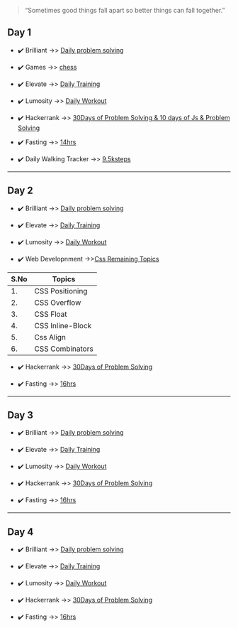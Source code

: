 >“Sometimes good things fall apart so better things can fall together.”

## Day 1 ##

- ✔️ Brilliant ->> [Daily problem solving](https://github.com/jeyasri-001/My_Progress/blob/main/materials/Proof_images/Brilliant/WhatsApp%20Image%202021-01-01%20at%207.18.12%20PM.jpeg)
 
- ✔️ Games ->> [chess](https://github.com/jeyasri-001/My_Progress/blob/main/materials/Proof_images/Chess/Screenshot%20(271).png)

- ✔️ Elevate ->> [Daily Training](https://github.com/jeyasri-001/My_Progress/blob/main/materials/Proof_images/Elevate/WhatsApp%20Image%202021-01-01%20at%207.18.12%20PM(1).jpeg)

- ✔️ Lumosity ->> [Daily Workout](https://github.com/jeyasri-001/My_Progress/blob/main/materials/Proof_images/Lumosity/WhatsApp%20Image%202021-01-01%20at%207.18.12%20PM(2).jpeg)

- ✔️ Hackerrank ->> [30Days of Problem Solving & 10 days of Js & Problem Solving](https://github.com/jeyasri-001/My_Progress/blob/main/materials/Proof_images/Hackerrank/Screenshot%20(273).png)

- ✔️ Fasting ->> [14hrs](https://github.com/jeyasri-001/My_Progress/blob/main/materials/Proof_images/fasting%20app/WhatsApp%20Image%202021-01-01%20at%207.18.12%20PM(3).jpeg)

- ✔️ Daily Walking Tracker ->> [9.5ksteps](https://github.com/jeyasri-001/My_Progress/blob/main/materials/Proof_images/Step_Tracker/WhatsApp%20Image%202021-01-01%20at%207.20.12%20PM.jpeg)

***

## Day 2 ##

- ✔️ Brilliant ->> [Daily problem solving](https://github.com/jeyasri-001/My_Progress/blob/main/materials/Proof_images/Brilliant/WhatsApp%20Image%202021-01-02%20at%209.23.55%20PM(3).jpeg)

- ✔️ Elevate ->> [Daily Training](https://github.com/jeyasri-001/My_Progress/blob/main/materials/Proof_images/Elevate/WhatsApp%20Image%202021-01-02%20at%209.23.55%20PM(1).jpeg)

- ✔️ Lumosity ->> [Daily Workout](https://github.com/jeyasri-001/My_Progress/blob/main/materials/Proof_images/Lumosity/WhatsApp%20Image%202021-01-02%20at%209.23.55%20PM.jpeg)


- ✔️ Web Developnment ->>[Css Remaining Topics](https://www.w3schools.com/css/css_positioning.asp)

| S.No | Topics            |
 | ---  | -------------     |
 | 1.   | CSS Positioning   | 
 | 2.   | CSS Overflow      |
 | 3.   | CSS Float         |
 | 4.   | CSS Inline-Block  |
 | 5.   | Css Align         |
 | 6.   | CSS Combinators   |

- ✔️ Hackerrank ->> [30Days of Problem Solving](https://github.com/jeyasri-001/My_Progress/blob/main/materials/Proof_images/Hackerrank/Screenshot%20(275).png)

- ✔️ Fasting ->> [16hrs](https://github.com/jeyasri-001/My_Progress/blob/main/materials/Proof_images/fasting%20app/WhatsApp%20Image%202021-01-02%20at%209.23.55%20PM(2).jpeg)
***

## Day 3 ##

- ✔️ Brilliant ->> [Daily problem solving](https://github.com/jeyasri-001/My_Progress/blob/main/materials/Proof_images/Brilliant/WhatsApp%20Image%202021-01-03%20at%208.00.20%20PM.jpeg)

- ✔️ Elevate ->> [Daily Training](https://github.com/jeyasri-001/My_Progress/blob/main/materials/Proof_images/Elevate/WhatsApp%20Image%202021-01-03%20at%208.00.19%20PM(1).jpeg)

- ✔️ Lumosity ->> [Daily Workout](https://github.com/jeyasri-001/My_Progress/blob/main/materials/Proof_images/Lumosity/WhatsApp%20Image%202021-01-03%20at%208.00.19%20PM.jpeg)


- ✔️ Hackerrank ->> [30Days of Problem Solving](https://github.com/jeyasri-001/My_Progress/blob/main/materials/Proof_images/Hackerrank/Screenshot%20(279).png)

- ✔️ Fasting ->> [16hrs](https://github.com/jeyasri-001/My_Progress/blob/main/materials/Proof_images/fasting%20app/WhatsApp%20Image%202021-01-03%20at%208.00.19%20PM(2).jpeg)


***
## Day 4 ##

- ✔️ Brilliant ->> [Daily problem solving](https://github.com/jeyasri-001/My_Progress/blob/main/materials/Proof_images/Brilliant/WhatsApp%20Image%202021-01-04%20at%206.34.07%20PM(1).jpeg)

- ✔️ Elevate ->> [Daily Training](https://github.com/jeyasri-001/My_Progress/blob/main/materials/Proof_images/Elevate/WhatsApp%20Image%202021-01-04%20at%206.34.07%20PM.jpeg)

- ✔️ Lumosity ->> [Daily Workout](https://github.com/jeyasri-001/My_Progress/blob/main/materials/Proof_images/Lumosity/WhatsApp%20Image%202021-01-04%20at%206.34.07%20PM(2).jpeg)


- ✔️ Hackerrank ->> [30Days of Problem Solving](https://github.com/jeyasri-001/My_Progress/blob/main/materials/Proof_images/Hackerrank/Screenshot%20(288).png)

- ✔️ Fasting ->> [16hrs](https://github.com/jeyasri-001/My_Progress/blob/main/materials/Proof_images/fasting%20app/WhatsApp%20Image%202021-01-04%20at%206.34.07%20PM(3).jpeg)
 










